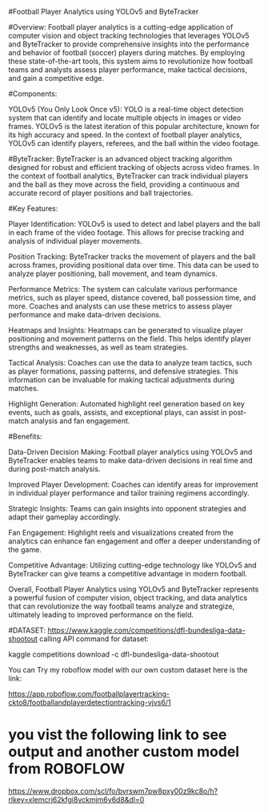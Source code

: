 
#Football Player Analytics using YOLOv5 and ByteTracker


#Overview:
Football player analytics is a cutting-edge application of computer vision and object tracking technologies that leverages YOLOv5 and ByteTracker to provide comprehensive insights into the performance and behavior of football (soccer) players during matches. By employing these state-of-the-art tools, this system aims to revolutionize how football teams and analysts assess player performance, make tactical decisions, and gain a competitive edge.

#Components:

YOLOv5 (You Only Look Once v5): YOLO is a real-time object detection system that can identify and locate multiple objects in images or video frames. YOLOv5 is the latest iteration of this popular architecture, known for its high accuracy and speed. In the context of football player analytics, YOLOv5 can identify players, referees, and the ball within the video footage.

#ByteTracker: ByteTracker is an advanced object tracking algorithm designed for robust and efficient tracking of objects across video frames. In the context of football analytics, ByteTracker can track individual players and the ball as they move across the field, providing a continuous and accurate record of player positions and ball trajectories.

#Key Features:

Player Identification: YOLOv5 is used to detect and label players and the ball in each frame of the video footage. This allows for precise tracking and analysis of individual player movements.

Position Tracking: ByteTracker tracks the movement of players and the ball across frames, providing positional data over time. This data can be used to analyze player positioning, ball movement, and team dynamics.

Performance Metrics: The system can calculate various performance metrics, such as player speed, distance covered, ball possession time, and more. Coaches and analysts can use these metrics to assess player performance and make data-driven decisions.

Heatmaps and Insights: Heatmaps can be generated to visualize player positioning and movement patterns on the field. This helps identify player strengths and weaknesses, as well as team strategies.

Tactical Analysis: Coaches can use the data to analyze team tactics, such as player formations, passing patterns, and defensive strategies. This information can be invaluable for making tactical adjustments during matches.

Highlight Generation: Automated highlight reel generation based on key events, such as goals, assists, and exceptional plays, can assist in post-match analysis and fan engagement.

#Benefits:

Data-Driven Decision Making: Football player analytics using YOLOv5 and ByteTracker enables teams to make data-driven decisions in real time and during post-match analysis.

Improved Player Development: Coaches can identify areas for improvement in individual player performance and tailor training regimens accordingly.

Strategic Insights: Teams can gain insights into opponent strategies and adapt their gameplay accordingly.

Fan Engagement: Highlight reels and visualizations created from the analytics can enhance fan engagement and offer a deeper understanding of the game.

Competitive Advantage: Utilizing cutting-edge technology like YOLOv5 and ByteTracker can give teams a competitive advantage in modern football.

Overall, Football Player Analytics using YOLOv5 and ByteTracker represents a powerful fusion of computer vision, object tracking, and data analytics that can revolutionize the way football teams analyze and strategize, ultimately leading to improved performance on the field.

#DATASET:
https://www.kaggle.com/competitions/dfl-bundesliga-data-shootout
calling API command for dataset:

kaggle competitions download -c dfl-bundesliga-data-shootout

You can Try my roboflow model with our own custom dataset here is the link:

https://app.roboflow.com/footballplayertracking-ckto8/footballandplayerdetectiontracking-vjvs6/1


#   you vist the following link to see output and another custom model from ROBOFLOW


https://www.dropbox.com/scl/fo/bvrswm7pw8pxy00z9kc8o/h?rlkey=xlemcrj62kfgi8vckmjm6y6d8&dl=0










